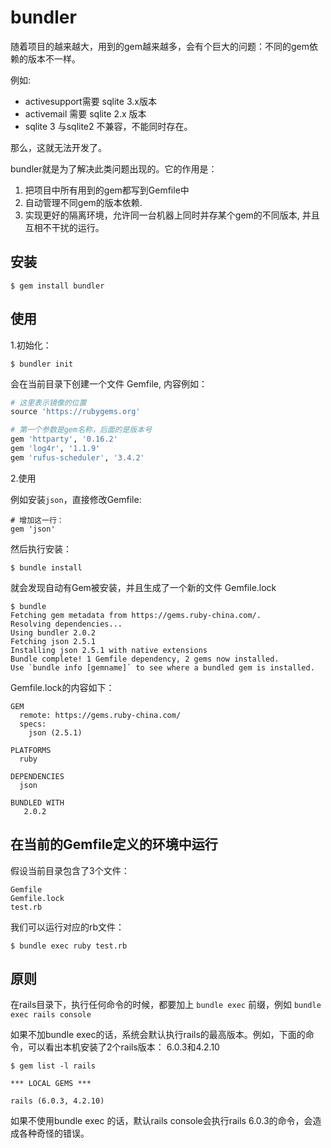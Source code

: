 # bundler

随着项目的越来越大，用到的gem越来越多，会有个巨大的问题：不同的gem依赖的版本不一样。

例如:

- activesupport需要 sqlite 3.x版本
- activemail 需要 sqlite 2.x 版本
- sqlite 3 与sqlite2 不兼容，不能同时存在。

那么，这就无法开发了。

bundler就是为了解决此类问题出现的。它的作用是：

1. 把项目中所有用到的gem都写到Gemfile中
2. 自动管理不同gem的版本依赖.
3. 实现更好的隔离环境，允许同一台机器上同时并存某个gem的不同版本, 并且互相不干扰的运行。


## 安装

`$ gem install bundler`

## 使用

1.初始化：

`$ bundler init`

会在当前目录下创建一个文件 Gemfile, 内容例如：

```ruby
# 这里表示镜像的位置
source 'https://rubygems.org'

# 第一个参数是gem名称，后面的是版本号
gem 'httparty', '0.16.2'
gem 'log4r', '1.1.9'
gem 'rufus-scheduler', '3.4.2'


```

2.使用

例如安装`json`，直接修改Gemfile:

```
# 增加这一行：
gem 'json'
```

然后执行安装：

```
$ bundle install
```

就会发现自动有Gem被安装，并且生成了一个新的文件 Gemfile.lock

```
$ bundle
Fetching gem metadata from https://gems.ruby-china.com/.
Resolving dependencies...
Using bundler 2.0.2
Fetching json 2.5.1
Installing json 2.5.1 with native extensions
Bundle complete! 1 Gemfile dependency, 2 gems now installed.
Use `bundle info [gemname]` to see where a bundled gem is installed.
```

Gemfile.lock的内容如下：

```
GEM
  remote: https://gems.ruby-china.com/
  specs:
    json (2.5.1)

PLATFORMS
  ruby

DEPENDENCIES
  json

BUNDLED WITH
   2.0.2

```


## 在当前的Gemfile定义的环境中运行

假设当前目录包含了3个文件：

```
Gemfile
Gemfile.lock
test.rb
```

我们可以运行对应的rb文件：
```
$ bundle exec ruby test.rb
```

## 原则

在rails目录下，执行任何命令的时候，都要加上 `bundle exec` 前缀，例如 `bundle exec rails console`

如果不加bundle exec的话，系统会默认执行rails的最高版本。例如，下面的命令，可以看出本机安装了2个rails版本： 6.0.3和4.2.10

```
$ gem list -l rails

*** LOCAL GEMS ***

rails (6.0.3, 4.2.10)
```

如果不使用bundle exec 的话，默认rails console会执行rails 6.0.3的命令，会造成各种奇怪的错误。
